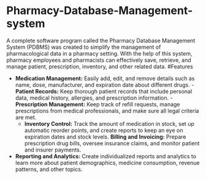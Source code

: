 # Pharmacy-Database-Management-system
A complete software program called the Pharmacy Database Management System (PDBMS) was created to simplify the management of pharmacological data in a pharmacy setting. With the help of this system, pharmacy employees and pharmacists can effectively save, retrieve, and manage patient, prescription, inventory, and other related data.
#Features
- **Medication Management:** Easily add, edit, and remove details such as name, dose, manufacturer, and expiration date about different drugs.
-**Patient Records:** Keep thorough patient records that include personal data, medical history, allergies, and prescription information.
-**Prescription Management:** Keep track of refill requests, manage prescriptions from medical professionals, and make sure all legal criteria are met.
  - **Inventory Control:** Track the amount of medication in stock, set up automatic reorder points, and create reports to keep an eye on expiration dates and stock levels.
**Billing and Invoicing:** Prepare prescription drug bills, oversee insurance claims, and monitor patient and insurer payments.
- **Reporting and Analytics:** Create individualized reports and analytics to learn more about patient demographics, medicine consumption, revenue patterns, and other topics.
